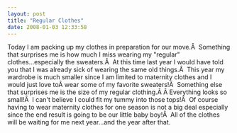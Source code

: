 ```yaml
---
layout: post
title: "Regular Clothes"
date: 2008-01-03 12:33:58
---
```

Today I am packing up my clothes in preparation for our move.Â  Something that surprises me is how much I miss wearing my "regular" clothes...especially the sweaters.Â  At this time last year I would have told you that I was already sick of wearing the same old things.Â  This year my wardrobe is much smaller since I am limited to maternity clothes and I would just love toÂ wear some of my favorite sweaters!Â  Something else that surprises me is the size of my regular clothing.Â Â Everything looks so small!Â  I can't believe I could fit my tummy into those tops!Â  Of course having to wear maternity clothes for one season is not a big deal especially since the end result is going to be our little baby boy!Â  All of the clothes will be waiting for me next year...and the year after that.
